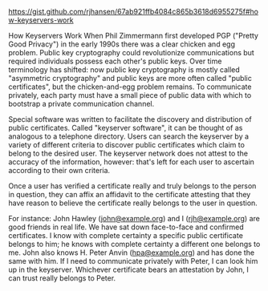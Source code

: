 https://gist.github.com/rjhansen/67ab921ffb4084c865b3618d6955275f#how-keyservers-work

How Keyservers Work
When Phil Zimmermann first developed PGP ("Pretty Good Privacy") in the early 1990s there was a clear chicken and egg problem. Public key cryptography could revolutionize communications but required individuals possess each other's public keys. Over time terminology has shifted: now public key cryptography is mostly called "asymmetric cryptography" and public keys are more often called "public certificates", but the chicken-and-egg problem remains. To communicate privately, each party must have a small piece of public data with which to bootstrap a private communication channel.

Special software was written to facilitate the discovery and distribution of public certificates. Called "keyserver software", it can be thought of as analogous to a telephone directory. Users can search the keyserver by a variety of different criteria to discover public certificates which claim to belong to the desired user. The keyserver network does not attest to the accuracy of the information, however: that's left for each user to ascertain according to their own criteria.

Once a user has verified a certificate really and truly belongs to the person in question, they can affix an affidavit to the certificate attesting that they have reason to believe the certificate really belongs to the user in question.

For instance: John Hawley (john@example.org) and I (rjh@example.org) are good friends in real life. We have sat down face-to-face and confirmed certificates. I know with complete certainty a specific public certificate belongs to him; he knows with complete certainty a different one belongs to me. John also knows H. Peter Anvin (hpa@example.org) and has done the same with him. If I need to communicate privately with Peter, I can look him up in the keyserver. Whichever certificate bears an attestation by John, I can trust really belongs to Peter.